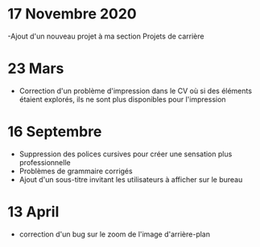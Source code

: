 # 17 Novembre 2020
-Ajout d'un nouveau projet à ma section Projets de carrière
# 23 Mars
- Correction d'un problème d'impression dans le CV où si des éléments étaient explorés, ils ne sont plus disponibles pour l'impression
# 16 Septembre
- Suppression des polices cursives pour créer une sensation plus professionnelle
- Problèmes de grammaire corrigés
- Ajout d'un sous-titre invitant les utilisateurs à afficher sur le bureau
# 13 April
- correction d'un bug sur le zoom de l'image d'arrière-plan